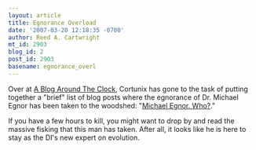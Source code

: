```yaml
---
layout: article
title: Egnorance Overload
date: '2007-03-20 12:18:35 -0700'
author: Reed A. Cartwright
mt_id: 2903
blog_id: 2
post_id: 2903
basename: egnorance_overl
---
```

Over at [A Blog Around The Clock](http://scienceblogs.com/clock/), Cortunix has gone to the task of putting together a "brief" list of blog posts where the egnorance of Dr. Michael Egnor has been taken to the woodshed: "[Michael Egnor. Who?](http://scienceblogs.com/clock/2007/03/michael_egnor_who.php)."

If you have a few hours to kill, you might want to drop by and read the massive fisking that this man has taken.  After all, it looks like he is here to stay as the DI's new expert on evolution.

